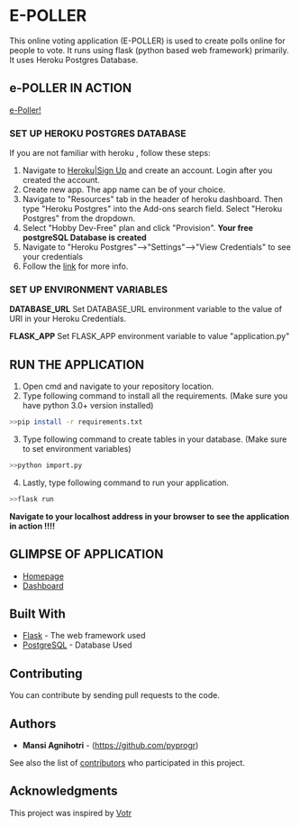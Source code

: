 # E-POLLER

This online voting application (E-POLLER) is used to create polls online for people to vote. It runs using flask (python based web framework) primarily. It uses Heroku Postgres Database.

## e-POLLER IN ACTION
  [e-Poller!](https://epoller-app.herokuapp.com/)

### SET UP HEROKU POSTGRES DATABASE
If you are not familiar with heroku , follow these steps:

1. Navigate to [Heroku|Sign Up](https://signup.heroku.com/) and create an account. Login after you created the account.
2. Create new app. The app name can be of your choice.
3. Navigate to "Resources" tab in the header of heroku dashboard. Then type "Heroku Postgres" into the Add-ons search field. Select "Heroku Postgres" from the dropdown.
4. Select "Hobby Dev-Free" plan and click "Provision".
****Your free postgreSQL Database is created****
5. Navigate to "Heroku Postgres"-->"Settings"-->"View Credentials" to see your credentials
6. Follow the [link](https://devcenter.heroku.com/articles/heroku-postgresql) for more info. 


### SET UP ENVIRONMENT VARIABLES

****DATABASE_URL****
Set DATABASE_URL environment variable to the value of URI in your Heroku Credentials.

****FLASK_APP****
Set FLASK_APP environment variable to value "application.py"


## RUN THE APPLICATION
1. Open cmd and navigate to your repository location.
2. Type following command to install all the requirements. (Make sure you have python 3.0+ version installed)
```bash
>>pip install -r requirements.txt
```

3. Type following command to create tables in your database. (Make sure to set environment variables)

```bash
>>python import.py
```
4. Lastly, type following command to run your application.
```bash
>>flask run
```
**Navigate to your localhost address in your browser to see the application in action !!!!**

## GLIMPSE OF APPLICATION
* [Homepage](/static/images/homepage.png)
* [Dashboard](/static/images/dashboard.png)


## Built With

* [Flask](https://flask-doc.readthedocs.io/) - The web framework used
* [PostgreSQL](https://www.postgresql.org/docs/) - Database Used


## Contributing

You can contribute by sending pull requests to the code.


## Authors

* **Mansi Agnihotri** - (https://github.com/pyprogr)

See also the list of [contributors](https://github.com/pyprogr/e-poller/graphs/contributors) who participated in this project.


## Acknowledgments

This project was inspired by [Votr](https://github.com/danidee10/Votr/)
